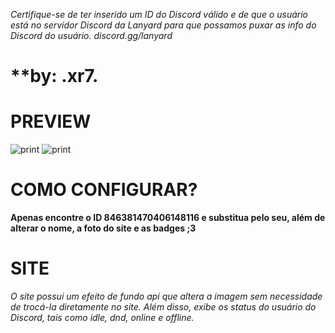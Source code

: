 *Certifique-se de ter inserido um ID do Discord válido e de que o usuário está no servidor Discord da Lanyard para que possamos puxar as info do Discord do usuário. discord.gg/lanyard*

# **by: .xr7.

 # PREVIEW
![print](https://media.discordapp.net/attachments/1223624568489639966/1229167200951210004/vivaldi_y7Uzlx3PEP.png?ex=662eb229&is=661c3d29&hm=2f30b06912956038051b7b6f84065b55ecbec57e145e102f6674e62010b8cf21&=&format=webp&quality=lossless) 
![print](https://media.discordapp.net/attachments/1223624568489639966/1229167456761806969/vivaldi_LDnM51sIV9.png?ex=662eb266&is=661c3d66&hm=572489d9f6820eac0c953a5bda546c0565cca7a2f755ccb9556548d0a9a44435&=&format=webp&quality=lossless&width=1201&height=683) 


# COMO CONFIGURAR?
**Apenas encontre o ID 846381470406148116 e substitua pelo seu, além de alterar o nome, a foto do site e as badges ;3**


# SITE
*O site possui um efeito de fundo api que altera a imagem sem necessidade de trocá-la diretamente no site. Além disso, exibe os status do usuário do Discord, tais como idle, dnd, online e offline.*
